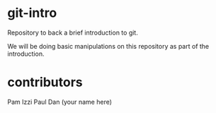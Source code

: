 # git-intro
Repository to back a brief introduction to git.

We will be doing basic manipulations on this repository as part of the introduction.

# contributors
Pam
Izzi
Paul
Dan
(your name here)